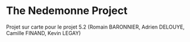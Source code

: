 # The Nedemonne Project
Projet sur carte pour le projet 5.2 (Romain BARONNIER, Adrien DELOUYE, Camille FINAND, Kevin LEGAY)
